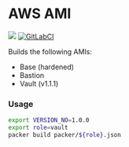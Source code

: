 AWS AMI
===========

<a href="https://codeclimate.com/github/mikesupertrampster/aws-images/maintainability"><img src="https://api.codeclimate.com/v1/badges/ca3843d3e263f950f008/maintainability" /></a>
[![GitLabCI](https://gitlab.com/mikesupertrampsters/aws-images/badges/master/pipeline.svg
)](https://gitlab.com/mikesupertrampsters/aws-images)

Builds the following AMIs:
 * Base (hardened)
 * Bastion
 * Vault (v1.1.1)

### Usage

```bash
export VERSION_NO=1.0.0
export role=vault
packer build packer/${role}.json
```